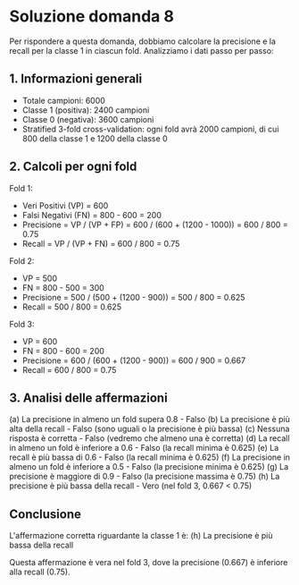 # Soluzione domanda 8

Per rispondere a questa domanda, dobbiamo calcolare la precisione e la recall per la classe 1 in ciascun fold. Analizziamo i dati passo per passo:

## 1. Informazioni generali

   - Totale campioni: 6000
   - Classe 1 (positiva): 2400 campioni
   - Classe 0 (negativa): 3600 campioni
   - Stratified 3-fold cross-validation: ogni fold avrà 2000 campioni, di cui 800 della classe 1 e 1200 della classe 0

## 2. Calcoli per ogni fold

Fold 1:

- Veri Positivi (VP) = 600
- Falsi Negativi (FN) = 800 - 600 = 200
- Precisione = VP / (VP + FP) = 600 / (600 + (1200 - 1000)) = 600 / 800 = 0.75
- Recall = VP / (VP + FN) = 600 / 800 = 0.75

Fold 2:

- VP = 500
- FN = 800 - 500 = 300
- Precisione = 500 / (500 + (1200 - 900)) = 500 / 800 = 0.625
- Recall = 500 / 800 = 0.625

Fold 3:

- VP = 600
- FN = 800 - 600 = 200
- Precisione = 600 / (600 + (1200 - 900)) = 600 / 900 = 0.667
- Recall = 600 / 800 = 0.75

## 3. Analisi delle affermazioni

(a) La precisione in almeno un fold supera 0.8 - Falso
(b) La precisione è più alta della recall - Falso (sono uguali o la precisione è più bassa)
(c) Nessuna risposta è corretta - Falso (vedremo che almeno una è corretta)
(d) La recall in almeno un fold è inferiore a 0.6 - Falso (la recall minima è 0.625)
(e) La recall è più bassa di 0.6 - Falso (la recall minima è 0.625)
(f) La precisione in almeno un fold è inferiore a 0.5 - Falso (la precisione minima è 0.625)
(g) La precisione è maggiore di 0.9 - Falso (la precisione massima è 0.75)
(h) La precisione è più bassa della recall - Vero (nel fold 3, 0.667 < 0.75)

## Conclusione

L'affermazione corretta riguardante la classe 1 è:
(h) La precisione è più bassa della recall

Questa affermazione è vera nel fold 3, dove la precisione (0.667) è inferiore alla recall (0.75).
